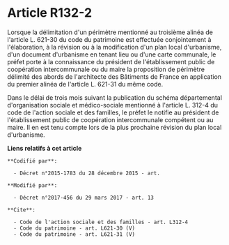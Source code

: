 # Article R132-2

Lorsque la délimitation d'un périmètre mentionné au troisième alinéa de l'article L. 621-30 du code du patrimoine est
effectuée conjointement à l'élaboration, à la révision ou à la modification d'un plan local d'urbanisme, d'un document
d'urbanisme en tenant lieu ou d'une carte communale, le préfet porte à la connaissance du président de l'établissement public
de coopération intercommunale ou du maire la proposition de périmètre délimité des abords de l'architecte des Bâtiments de
France en application du premier alinéa de l'article L. 621-31 du même code. 

Dans le délai de trois mois suivant la publication du schéma départemental d'organisation sociale et médico-sociale mentionné
à l'article L. 312-4 du code de l'action sociale et des familles, le préfet le notifie au président de l'établissement public
de coopération intercommunale compétent ou au maire. Il en est tenu compte lors de la plus prochaine révision du plan local
d'urbanisme.

**Liens relatifs à cet article**

	**Codifié par**:

	  - Décret n°2015-1783 du 28 décembre 2015 - art.

	**Modifié par**:

	  - Décret n°2017-456 du 29 mars 2017 - art. 13

	**Cite**:

	  - Code de l'action sociale et des familles - art. L312-4
	  - Code du patrimoine - art. L621-30 (V)
	  - Code du patrimoine - art. L621-31 (V)
